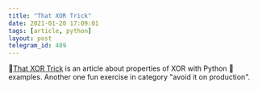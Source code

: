 ```yaml
---
title: "That XOR Trick"
date: 2021-01-20 17:09:01
tags: [article, python]
layout: post
telegram_id: 489
---
```


📄[That XOR Trick](https://florian.github.io/xor-trick/) is an article about properties of XOR with Python 🐍 examples. Another one fun exercise in category "avoid it on production".

